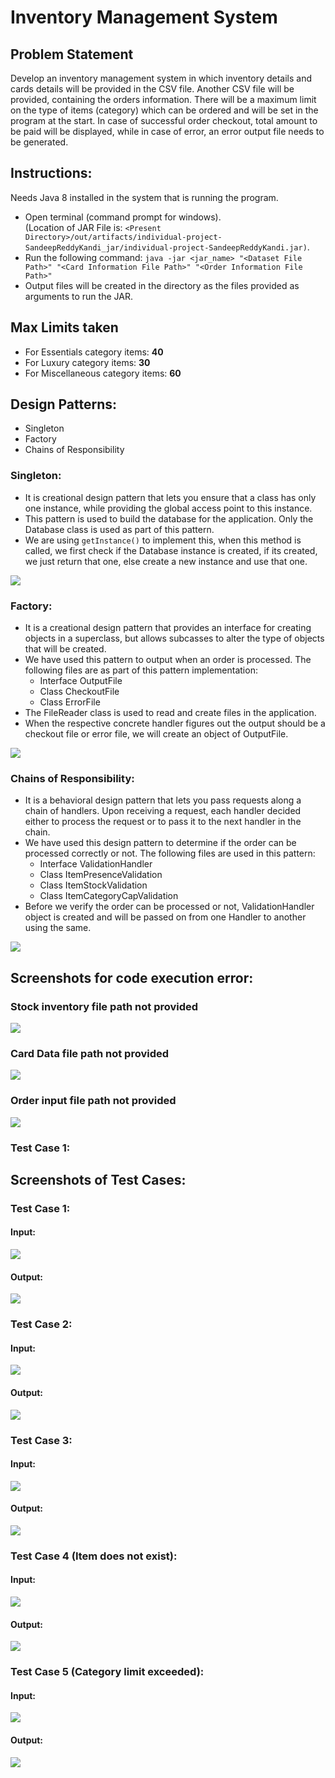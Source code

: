 # Inventory Management System

## Problem Statement
Develop an inventory management system in which inventory details and cards details will be provided in the CSV file. Another CSV file will be provided, containing the orders information. There will be a maximum limit on the type of items (category) which can be ordered and will be set in the program at the start. In case of successful order checkout, total amount to be paid will be displayed, while in case of error, an error output file needs to be generated.

## Instructions:

Needs Java 8 installed in the system that is running the program.

- Open terminal (command prompt for windows). <br>(Location of JAR File is: `<Present Directory>/out/artifacts/individual-project-SandeepReddyKandi_jar/individual-project-SandeepReddyKandi.jar)`.
- Run the following command:
  `java -jar <jar_name> "<Dataset File Path>" "<Card Information File Path>" "<Order Information File Path>"` <br>
- Output files will be created in the directory as the files provided as arguments to run the JAR.

## Max Limits taken
- For Essentials category items: **40**
- For Luxury category items: **30**
- For Miscellaneous category items: **60**

## Design Patterns:
- Singleton
- Factory
- Chains of Responsibility

### Singleton:
- It is creational design pattern that lets you ensure that a class has only one instance, while providing the global access point to this instance.
- This pattern is used to build the database for the application. Only the Database class is used as part of this pattern.
- We are using `getInstance()` to implement this, when this method is called, we first check if the Database instance is created, if its created, we just return that one, else create a new instance and use that one.

![](Documents/Singleton.png)

### Factory:
- It is a creational design pattern that provides an interface for creating objects in a superclass, but allows subcasses to alter the type of objects that will be created.
- We have used this pattern to output when an order is processed. The following files are as part of this pattern implementation:
    - Interface OutputFile
    - Class CheckoutFile
    - Class ErrorFile
- The FileReader class is used to read and create files in the application.
- When the respective concrete handler figures out the output should be a checkout file or error file, we will create an object of OutputFile.

![](Documents/Factory.png)

### Chains of Responsibility:
- It is a behavioral design pattern that lets you pass requests along a chain of handlers. Upon receiving a request, each handler decided either to process the request or to pass it to the next handler in the chain.
- We have used this design pattern to determine if the order can be processed correctly or not. The following files are used in this pattern:
    - Interface ValidationHandler
    - Class ItemPresenceValidation
    - Class ItemStockValidation
    - Class ItemCategoryCapValidation
- Before we verify the order can be processed or not, ValidationHandler object is created and will be passed on from one Handler to another using the same.

![](Documents/ChainsOfResponsibility.png)


## Screenshots for code execution error:

### Stock inventory file path not provided

![](Documents/stock-inventory-argument-error.png)

### Card Data file path not provided

![](Documents/card-argument-error.png)

### Order input file path not provided

![](Documents/order-input-argument-error.png)


### Test Case 1:

## Screenshots of Test Cases:

### Test Case 1:

#### Input:

![](Documents/order-input-1.png)

#### Output:

![](Documents/order-output-1.png)

### Test Case 2:

#### Input:

![](Documents/order-input-2.png)

#### Output:

![](Documents/order-output-2.png)


### Test Case 3:

#### Input:

![](Documents/order-input-3.png)

#### Output:

![](Documents/order-output-3.png)


### Test Case 4 (Item does not exist):

#### Input:

![](Documents/order-input-4.png)

#### Output:

![](Documents/order-output-4.png)


### Test Case 5 (Category limit exceeded):

#### Input:

![](Documents/order-input-5.png)

#### Output:

![](Documents/order-output-5.png)


